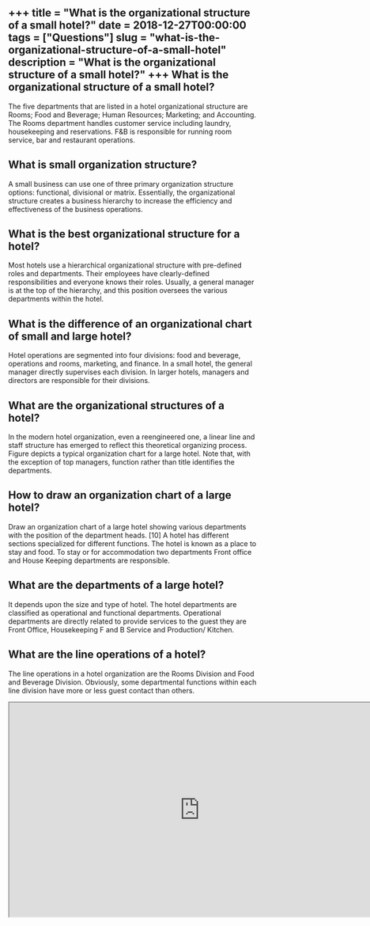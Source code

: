+++
title = "What is the organizational structure of a small hotel?"
date = 2018-12-27T00:00:00
tags = ["Questions"]
slug = "what-is-the-organizational-structure-of-a-small-hotel"
description = "What is the organizational structure of a small hotel?"
+++
What is the organizational structure of a small hotel?
------------------------------------------------------

The five departments that are listed in a hotel organizational structure are Rooms; Food and Beverage; Human Resources; Marketing; and Accounting. The Rooms department handles customer service including laundry, housekeeping and reservations. F&amp;B is responsible for running room service, bar and restaurant operations.

What is small organization structure?
-------------------------------------

A small business can use one of three primary organization structure options: functional, divisional or matrix. Essentially, the organizational structure creates a business hierarchy to increase the efficiency and effectiveness of the business operations.

What is the best organizational structure for a hotel?
------------------------------------------------------

Most hotels use a hierarchical organizational structure with pre-defined roles and departments. Their employees have clearly-defined responsibilities and everyone knows their roles. Usually, a general manager is at the top of the hierarchy, and this position oversees the various departments within the hotel.

What is the difference of an organizational chart of small and large hotel?
---------------------------------------------------------------------------

Hotel operations are segmented into four divisions: food and beverage, operations and rooms, marketing, and finance. In a small hotel, the general manager directly supervises each division. In larger hotels, managers and directors are responsible for their divisions.

What are the organizational structures of a hotel?
--------------------------------------------------

In the modern hotel organization, even a reengineered one, a linear line and staff structure has emerged to reflect this theoretical organizing process. Figure depicts a typical organization chart for a large hotel. Note that, with the exception of top managers, function rather than title identifies the departments.

How to draw an organization chart of a large hotel?
---------------------------------------------------

Draw an organization chart of a large hotel showing various departments with the position of the department heads. \[10\] A hotel has different sections specialized for different functions. The hotel is known as a place to stay and food. To stay or for accommodation two departments Front office and House Keeping departments are responsible.

What are the departments of a large hotel?
------------------------------------------

It depends upon the size and type of hotel. The hotel departments are classified as operational and functional departments. Operational departments are directly related to provide services to the guest they are Front Office, Housekeeping F and B Service and Production/ Kitchen.

What are the line operations of a hotel?
----------------------------------------

The line operations in a hotel organization are the Rooms Division and Food and Beverage Division. Obviously, some departmental functions within each line division have more or less guest contact than others.

<iframe allow="accelerometer; autoplay; clipboard-write; encrypted-media; gyroscope; picture-in-picture" allowfullscreen="" class="__youtube_prefs__  epyt-is-override  no-lazyload" data-no-lazy="1" data-origheight="433" data-origwidth="770" data-skipgform_ajax_framebjll="" height="433" id="_ytid_51134" loading="lazy" src="https://www.youtube.com/embed/No81UiU317E?enablejsapi=1&autoplay=0&cc_load_policy=0&cc_lang_pref=&iv_load_policy=1&loop=0&modestbranding=0&rel=1&fs=1&playsinline=0&autohide=2&theme=dark&color=red&controls=1&" title="YouTube player" width="770"></iframe>